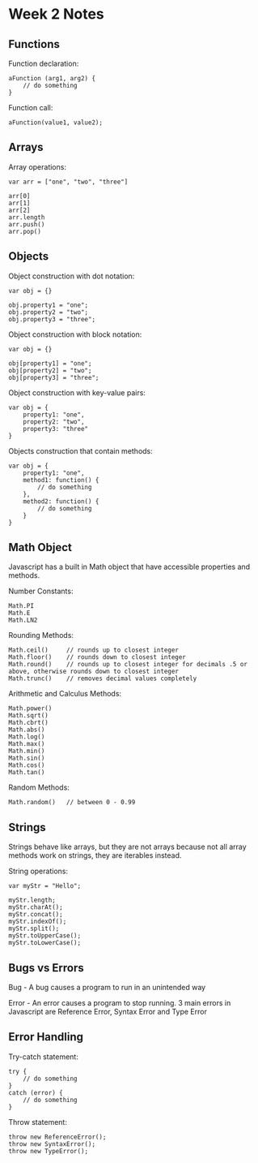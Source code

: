 # Week 2 Notes

## Functions
Function declaration:
```
aFunction (arg1, arg2) {
    // do something
}
```
Function call:
```
aFunction(value1, value2);
```

## Arrays
Array operations:
```
var arr = ["one", "two", "three"]

arr[0]
arr[1]
arr[2]
arr.length
arr.push()
arr.pop()
```

## Objects
Object construction with dot notation: 
```
var obj = {}

obj.property1 = "one";
obj.property2 = "two";
obj.property3 = "three";
``` 

Object construction with block notation: 
```
var obj = {}

obj[property1] = "one";
obj[property2] = "two";
obj[property3] = "three";
``` 

Object construction with key-value pairs: 
```
var obj = {
    property1: "one",
    property2: "two",
    property3: "three"
}
``` 

Objects construction that contain methods:
```
var obj = {
    property1: "one",
    method1: function() {
        // do something
    },
    method2: function() {
        // do something
    }
}
``` 

## Math Object
Javascript has a built in Math object that have accessible properties and methods.

Number Constants:
```
Math.PI
Math.E
Math.LN2
```

Rounding Methods:
```
Math.ceil()     // rounds up to closest integer
Math.floor()    // rounds down to closest integer
Math.round()    // rounds up to closest integer for decimals .5 or above, otherwise rounds down to closest integer
Math.trunc()    // removes decimal values completely
```

Arithmetic and Calculus Methods:
```
Math.power()
Math.sqrt()
Math.cbrt()
Math.abs()
Math.log()
Math.max()
Math.min()
Math.sin()
Math.cos()
Math.tan()
```

Random Methods:
```
Math.random()   // between 0 - 0.99
```

## Strings
Strings behave like arrays, but they are not arrays because not all array methods work on strings, they are iterables instead.

String operations:
```
var myStr = "Hello";

myStr.length;
myStr.charAt();
myStr.concat();
myStr.indexOf();
myStr.split();
myStr.toUpperCase();
myStr.toLowerCase();
```

## Bugs vs Errors
Bug - A bug causes a program to run in an unintended way 

Error - An error causes a program to stop running. 3 main errors in Javascript are Reference Error, Syntax Error and Type Error

## Error Handling
Try-catch statement:
```
try {
    // do something
}
catch (error) {
    // do something
}
```
Throw statement:
```
throw new ReferenceError();
throw new SyntaxError();
throw new TypeError();
```
